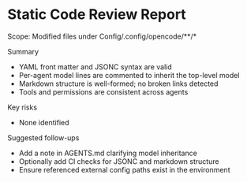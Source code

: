 # Static Code Review Report

Scope: Modified files under Config/.config/opencode/**/*

Summary
- YAML front matter and JSONC syntax are valid
- Per-agent model lines are commented to inherit the top-level model
- Markdown structure is well-formed; no broken links detected
- Tools and permissions are consistent across agents

Key risks
- None identified

Suggested follow-ups
- Add a note in AGENTS.md clarifying model inheritance
- Optionally add CI checks for JSONC and markdown structure
- Ensure referenced external config paths exist in the environment
